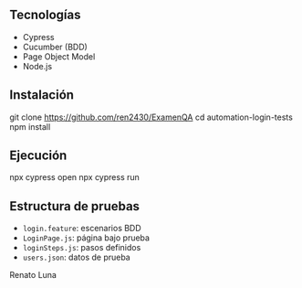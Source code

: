 ##  Tecnologías
- Cypress
- Cucumber (BDD)
- Page Object Model
- Node.js

## Instalación

git clone https://github.com/ren2430/ExamenQA
cd automation-login-tests
npm install


## Ejecución

npx cypress open
npx cypress run

## Estructura de pruebas
- `login.feature`: escenarios BDD
- `LoginPage.js`: página bajo prueba
- `loginSteps.js`: pasos definidos
- `users.json`: datos de prueba


Renato Luna

